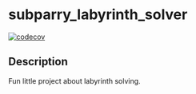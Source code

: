 # subparry_labyrinth_solver

[![codecov](https://codecov.io/gh/subparry/subparry-labyrinth-solver/branch/master/graph/badge.svg?token=AHG1N8FZA0)](https://codecov.io/gh/subparry/subparry-labyrinth-solver)

## Description

Fun little project about labyrinth solving.
